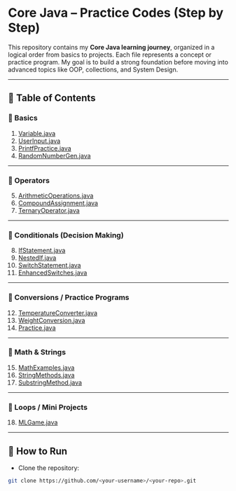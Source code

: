 # Core Java – Practice Codes (Step by Step)

This repository contains my **Core Java learning journey**, organized in a logical order from basics to projects.
Each file represents a concept or practice program.
My goal is to build a strong foundation before moving into advanced topics like OOP, collections, and System Design.

---

## 📂 Table of Contents

### 🍁 Basics
1. [Variable.java](src/01_Variable.java)
2. [UserInput.java](src/02_UserInput.java)
3. [PrintfPractice.java](src/03_PrintfPractice.java)
4. [RandomNumberGen.java](src/04_RandomNumberGen.java)

---

### 🍁 Operators
5. [ArithmeticOperations.java](src/05_ArithmeticOperations.java)
6. [CompoundAssignment.java](src/06_CompoundAssignment.java)
7. [TernaryOperator.java](src/07_TernaryOperator.java)

---

### 🍁 Conditionals (Decision Making)
8. [IfStatement.java](src/08_IfStatement.java)
9. [NestedIf.java](src/09_NestedIf.java)
10. [SwitchStatement.java](src/10_SwitchStatement.java)
11. [EnhancedSwitches.java](src/11_EnhancedSwitches.java)

---

### 🍁 Conversions / Practice Programs
12. [TemperatureConverter.java](src/12_TemperatureConverter.java)
13. [WeightConversion.java](src/13_WeightConversion.java)
14. [Practice.java](src/14_Practice.java)

---

### 🍁 Math & Strings
15. [MathExamples.java](src/15_MathExamples.java)
16. [StringMethods.java](src/16_StringMethods.java)
17. [SubstringMethod.java](src/17_SubstringMethod.java)

---

### 🍁 Loops / Mini Projects
18. [MLGame.java](src/18_MLGame.java)

---

## 🚀 How to Run
- Clone the repository:
```bash
git clone https://github.com/<your-username>/<your-repo>.git
